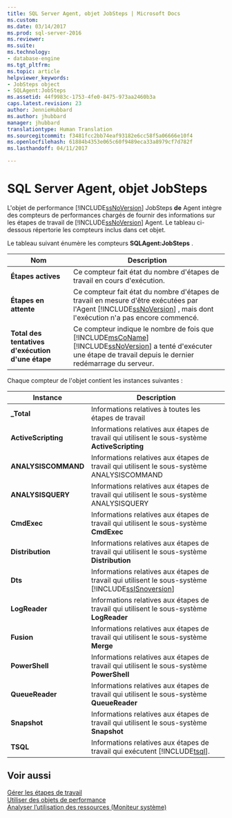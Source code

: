 ```yaml
---
title: SQL Server Agent, objet JobSteps | Microsoft Docs
ms.custom: 
ms.date: 03/14/2017
ms.prod: sql-server-2016
ms.reviewer: 
ms.suite: 
ms.technology:
- database-engine
ms.tgt_pltfrm: 
ms.topic: article
helpviewer_keywords:
- JobSteps object
- SQLAgent:JobSteps
ms.assetid: 44f9983c-1753-4fe0-8475-973aa2460b3a
caps.latest.revision: 23
author: JennieHubbard
ms.author: jhubbard
manager: jhubbard
translationtype: Human Translation
ms.sourcegitcommit: f3481fcc2bb74eaf93182e6cc58f5a06666e10f4
ms.openlocfilehash: 61884b4353e065c60f9489eca33a8979cf7d782f
ms.lasthandoff: 04/11/2017

---
```

# <a name="sql-server-agent-jobsteps-object"></a>SQL Server Agent, objet JobSteps
  L'objet de performance [!INCLUDE[ssNoVersion](../../includes/ssnoversion-md.md)] JobSteps **de**  Agent intègre des compteurs de performances chargés de fournir des informations sur les étapes de travail de [!INCLUDE[ssNoVersion](../../includes/ssnoversion-md.md)] Agent. Le tableau ci-dessous répertorie les compteurs inclus dans cet objet.  
  
 Le tableau suivant énumère les compteurs **SQLAgent:JobSteps** .  
  
|Nom|Description|  
|----------|-----------------|  
|**Étapes actives**|Ce compteur fait état du nombre d'étapes de travail en cours d'exécution.|  
|**Étapes en attente**|Ce compteur fait état du nombre d'étapes de travail en mesure d'être exécutées par l'Agent [!INCLUDE[ssNoVersion](../../includes/ssnoversion-md.md)] , mais dont l'exécution n'a pas encore commencé.|  
|**Total des tentatives d'exécution d'une étape**|Ce compteur indique le nombre de fois que [!INCLUDE[msCoName](../../includes/msconame-md.md)] [!INCLUDE[ssNoVersion](../../includes/ssnoversion-md.md)] a tenté d'exécuter une étape de travail depuis le dernier redémarrage du serveur.|  
  
 Chaque compteur de l'objet contient les instances suivantes :  
  
|Instance|Description|  
|--------------|-----------------|  
|**_Total**|Informations relatives à toutes les étapes de travail|  
|**ActiveScripting**|Informations relatives aux étapes de travail qui utilisent le sous-système **ActiveScripting**|  
|**ANALYSISCOMMAND**|Informations relatives aux étapes de travail qui utilisent le sous-système ANALYSISCOMMAND|  
|**ANALYSISQUERY**|Informations relatives aux étapes de travail qui utilisent le sous-système ANALYSISQUERY|  
|**CmdExec**|Informations relatives aux étapes de travail qui utilisent le sous-système **CmdExec**|  
|**Distribution**|Informations relatives aux étapes de travail qui utilisent le sous-système **Distribution**|  
|**Dts**|Informations relatives aux étapes de travail qui utilisent le sous-système [!INCLUDE[ssISnoversion](../../includes/ssisnoversion-md.md)]|  
|**LogReader**|Informations relatives aux étapes de travail qui utilisent le sous-système **LogReader**|  
|**Fusion**|Informations relatives aux étapes de travail qui utilisent le sous-système **Merge**|  
|**PowerShell**|Informations relatives aux étapes de travail qui utilisent le sous-système **PowerShell**|  
|**QueueReader**|Informations relatives aux étapes de travail qui utilisent le sous-système **QueueReader**|  
|**Snapshot**|Informations relatives aux étapes de travail qui utilisent le sous-système **Snapshot**|  
|**TSQL**|Informations relatives aux étapes de travail qui exécutent [!INCLUDE[tsql](../../includes/tsql-md.md)].|  
  
## <a name="see-also"></a>Voir aussi  
 [Gérer les étapes de travail](http://msdn.microsoft.com/library/51352afc-a0a4-428b-8985-f9e58bb57c31)   
 [Utiliser des objets de performance](http://msdn.microsoft.com/library/830b843a-6b2a-4620-a51b-98358e9fc54b)   
 [Analyser l’utilisation des ressources &#40;Moniteur système&#41;](../../relational-databases/performance-monitor/monitor-resource-usage-system-monitor.md)  
  
  
